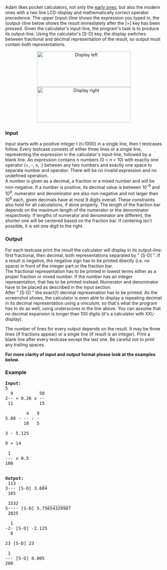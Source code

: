 <p>Adam likes pocket calculators, not only the  <a href="../../problems/POCALC1/">early ones</a>, but also the modern ones with a  two line LCD-display and mathematically correct operator precedence. The upper (input-)line shows the expression you typed in, the (output-)line below shows the result immediately after the [=] key has been pressed. Given the calculator's input-line, the program's task is to produce its output-line. Using the calculator's [S-D] key, the display switches between fractional and decimal representation of the result, so output must contain both  representations.</p>
<p style="text-align:center"><img src="../../../content/numerix:pocalc2-b-300-gr.jpg" alt="Display left" width="300" height="114"> <img src="../../../content/numerix:pocalc2-a-300-gr.jpg" alt="Display right" width="300" height="114"></p>
<!--
<p style="text-align:center" mce_style="text-align:center"><img src="pocalc2-b-300-gr.jpg" mce_src="pocalc2-b-300-gr.jpg"></img> <img src="pocalc2-a-300-gr.jpg" mce_src="pocalc2-a-300-gr.jpg"></img></p>
-->
<h3>Input</h3>
<p>Input starts with a positive integer t (t&lt;1000) in a single line, then t testcases follow. Every testcase consists of either three lines or a single line, representing the expression in the calculator's input-line, followed by a blank line.  An expression contains n numbers (0 &lt; n &lt; 10) with exactly one operator (+, -, x, :) between any two numbers and exactly one space to separate number and operator. There will be no invalid expression and no undefined operation.<br> A number is given as a decimal, a fraction or a mixed number and will be non-negative. If a number is positive, its decimal value is between 10<sup>-9</sup> and 10<sup>9</sup>, numerator and denominator are also non-negative and not larger than 10<sup>9</sup> each, given decimals have at most 9 digits overall. These constraints also hold for all calculations, if done properly. The length of the fraction bar depends on the maximum length of the numerator or the denominator respectively. If lengths of numerator and denominator are different, the shorter one will be centered based on the fraction bar. If centering isn't possible, it is set one digit to the right.</p>
<h3>Output</h3>
<p>For each testcase print the result the calculator will display in its output-line: first fractional, then decimal, both representations separated by " [S-D] ". If a result is negative, the negative sign has to be printed directly (i.e. no space) in front of the integer part or the fraction bar.<br> The fractional representation has to be printed in lowest terms either as a proper fraction or mixed number. If the number has an integer representation, that has to be printed instead. Numerator and denominator have to be placed as described in the input section.<br> After " [S-D] " the exact(!) decimal represenation has to be printed.  As the screenshot shows, the calculator is even able to display a repeating decimal in its decimal representation using a vinculum, so that's what the program has to do as well, using underscores in the line above. You can assume that no decimal expansion is longer than 100 digits (it's a calculator with XXL-display).</p>
<p>The number of lines for every output depends on the result. It may be three lines (if fractions appear) or a single line (if result is an integer). Print a blank line after every testcase except the last one. Be careful not to print any trailing spaces.</p>
<p><strong>For more clarity of input and output format please look at the examples below.</strong></p>
<h3>Example</h3>
<pre><strong>Input:</strong><br>5<br>  9          50<br>2-- + 0.26 x --<br> 11          15<br><br>        4   9<br>5.88 - -- : -<br>       18   5<br><br>3 - 5.125<br><br>9 + 14<br><br> 1       <br>--- x 0.5<br>100      <br><br><br><strong>Output:</strong><br> 113          __<br>3--- [S-D] 3.684<br> 165<br><br> 1532           _________<br>5---- [S-D] 5.75654320987<br> 2025<br><br>  1<br>-2- [S-D] -2.125<br>  8<br><br>23 [S-D] 23<br><br> 1<br>--- [S-D] 0.005<br>200<br></pre>